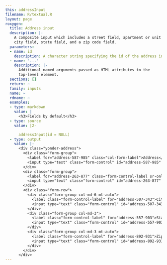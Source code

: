 ```yaml
---
this: addressInput
filename: R/textual.R
layout: page
roxygen:
  title: Address input
  description: |-
    A composite input which includes a street field, apartment or unit field,
    city field, state field, and a zip code field.
  parameters:
  - name: id
    description: A character string specifying the id of the address input.
  - name: '...'
    description: |-
      Additional named arguments passed as HTML attributes to the
      top-level element.
  sections: []
  return: ~
  family: inputs
  name: ~
  rdname: ~
  examples:
  - type: markdown
    value: |
      <h3>Fields by default</h3>
  - type: source
    value: |2-

      addressInput(id = NULL)
  - type: output
    value: |-
      <div class="yonder-address">
        <div class="form-group">
          <label for="address-587-985" class="col-form-label">Address</label>
          <input type="text" class="form-control" id="address-587-985" placeholder="Street address, P.O. box"/>
        </div>
        <div class="form-group">
          <label for="address-263-877" class="form-control-label sr-only">Address line 2</label>
          <input type="text" class="form-control" id="address-263-877" placeholder="Apartment, floor, unit"/>
        </div>
        <div class="form-row">
          <div class="form-group col-md-6 mt-auto">
            <label class="form-control-label" for="address-507-343">City</label>
            <input type="text" class="form-control" id="address-507-343"/>
          </div>
          <div class="form-group col-md-3">
            <label class="form-control-label" for="address-557-903">State</label>
            <input type="text" class="form-control" id="address-557-903"/>
          </div>
          <div class="form-group col-md-3 mt-auto">
            <label class="form-control-label" for="address-892-931">Zip</label>
            <input type="text" class="form-control" id="address-892-931"/>
          </div>
        </div>
      </div>
---
```

